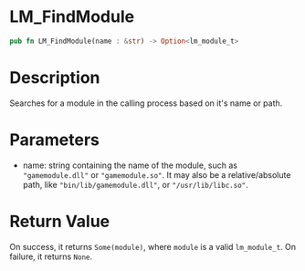 # LM_FindModule

```rust
pub fn LM_FindModule(name : &str) -> Option<lm_module_t>
```

# Description

Searches for a module in the calling process based on it's name or path.

# Parameters

- name: string containing the name of the module, such as `"gamemodule.dll"` or `"gamemodule.so"`. It may also be a relative/absolute path, like `"bin/lib/gamemodule.dll"`, or `"/usr/lib/libc.so"`.

# Return Value

On success, it returns `Some(module)`, where `module` is a valid `lm_module_t`. On failure, it returns `None`.

